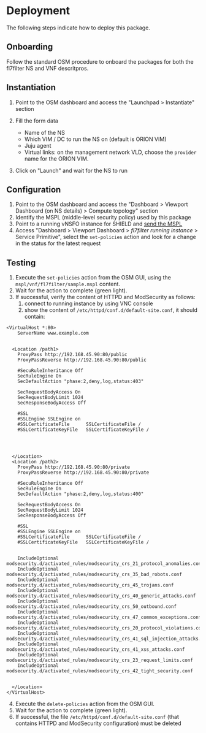 # Deployment

The following steps indicate how to deploy this package.

## Onboarding

Follow the standard OSM procedure to onboard the packages for both the fl7filter NS and VNF descritpros.

## Instantiation

1. Point to the OSM dashboard and access the "Launchpad > Instantiate" section

2. Fill the form data
   * Name of the NS
   * Which VIM / DC to run the NS on (default is ORION VIM)
   * Juju agent
   * Virtual links: on the management network VLD, choose the `provider` name for the ORION VIM.

3. Click on "Launch" and wait for the NS to run

## Configuration

1. Point to the OSM dashboard and access the "Dashboard > Viewport Dashboard (on NS details) > Compute topology" section
2. Identify the MSPL (middle-level security policy) used by this package
3. Point to a running vNSFO instance for SHIELD and [send the MSPL](https://github.com/shield-h2020/nfvo/blob/master/README.md#execute-pre-defined-action-from-a-specific-vnsf)
4. Access "Dashboard > Viewport Dashboard > *fl7filter running instance* > Service Primitive", select the `set-policies` action and look for a change in the status for the latest request

## Testing

1. Execute the `set-policies` action from the OSM GUI, using the
 `mspl/vnf/fl7filter/sample.mspl` content.
2. Wait for the action to complete (green light).
3. If successful, verify the content of HTTPD and ModSecurity as follows:
   1. connect to running instance by using VNC console
   2. show the content of `/etc/httpd/conf.d/default-site.conf`, it should contain:

```
<VirtualHost *:80>
    ServerName www.example.com


  <Location /path1>
    ProxyPass http://192.168.45.90:80/public
    ProxyPassReverse http://192.168.45.90:80/public

    #SecuRuleInheritance Off
    SecRuleEngine On
    SecDefaultAction "phase:2,deny,log,status:403"

    SecRequestBodyAccess On
    SecRequestBodyLimit 1024
    SecResponseBodyAccess Off

    #SSL
    #SSLEngine SSLEngine on
    #SSLCertificateFile      SSLCertificateFile /
    #SSLCertificateKeyFile   SSLCertificateKeyFile /




  </Location>
  <Location /path2>
    ProxyPass http://192.168.45.90:80/private
    ProxyPassReverse http://192.168.45.90:80/private

    #SecuRuleInheritance Off
    SecRuleEngine On
    SecDefaultAction "phase:2,deny,log,status:400"

    SecRequestBodyAccess On
    SecRequestBodyLimit 1024
    SecResponseBodyAccess Off

    #SSL
    #SSLEngine SSLEngine on
    #SSLCertificateFile      SSLCertificateFile /
    #SSLCertificateKeyFile   SSLCertificateKeyFile /


    IncludeOptional modsecurity.d/activated_rules/modsecurity_crs_21_protocol_anomalies.conf
    IncludeOptional modsecurity.d/activated_rules/modsecurity_crs_35_bad_robots.conf
    IncludeOptional modsecurity.d/activated_rules/modsecurity_crs_45_trojans.conf
    IncludeOptional modsecurity.d/activated_rules/modsecurity_crs_40_generic_attacks.conf
    IncludeOptional modsecurity.d/activated_rules/modsecurity_crs_50_outbound.conf
    IncludeOptional modsecurity.d/activated_rules/modsecurity_crs_47_common_exceptions.conf
    IncludeOptional modsecurity.d/activated_rules/modsecurity_crs_20_protocol_violations.conf
    IncludeOptional modsecurity.d/activated_rules/modsecurity_crs_41_sql_injection_attacks.conf
    IncludeOptional modsecurity.d/activated_rules/modsecurity_crs_41_xss_attacks.conf
    IncludeOptional modsecurity.d/activated_rules/modsecurity_crs_23_request_limits.conf
    IncludeOptional modsecurity.d/activated_rules/modsecurity_crs_42_tight_security.conf


  </Location>
</VirtualHost>
```   

4. Execute the `delete-policies` action from the OSM GUI.
5. Wait for the action to complete (green light).
6. If successful, the file `/etc/httpd/conf.d/default-site.conf` (that contains HTTPD and ModSecurity configuration) must be deleted

